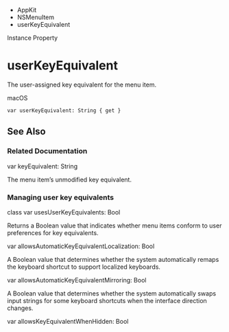 

- AppKit
- NSMenuItem
-  userKeyEquivalent 

Instance Property

# userKeyEquivalent

The user-assigned key equivalent for the menu item.

macOS

``` source
var userKeyEquivalent: String { get }
```

## See Also

### Related Documentation

var keyEquivalent: String

The menu item’s unmodified key equivalent.

### Managing user key equivalents

class var usesUserKeyEquivalents: Bool

Returns a Boolean value that indicates whether menu items conform to user preferences for key equivalents.

var allowsAutomaticKeyEquivalentLocalization: Bool

A Boolean value that determines whether the system automatically remaps the keyboard shortcut to support localized keyboards.

var allowsAutomaticKeyEquivalentMirroring: Bool

A Boolean value that determines whether the system automatically swaps input strings for some keyboard shortcuts when the interface direction changes.

var allowsKeyEquivalentWhenHidden: Bool

